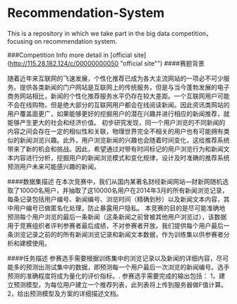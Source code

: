 Recommendation-System
=====================

This is a repository in which we take part in the big data competition，focusing on recommendation system.

###Competition Info
more detail in [official site](http://115.28.182.124/c/00000000050 "official site"")
####赛题背景

随着近年来互联网的飞速发展，个性化推荐已成为各大主流网站的一项必不可少服务。提供各类新闻的门户网站是互联网上的传统服务，但是与当今蓬勃发展的电子商务网站相比，新闻的个性化推荐服务水平仍存在较大差距。一个互联网用户可能不会在线购物，但是绝大部分的互联网用户都会在线阅读新闻。因此资讯类网站的用户覆盖面更广，如果能够更好的挖掘用户的潜在兴趣并进行相应的新闻推荐，就能够产生更大的社会和经济价值。
初步研究发现，同一个用户浏览的不同新闻的内容之间会存在一定的相似性和关联，物理世界完全不相关的用户也有可能拥有类似的新闻浏览兴趣。此外，用户浏览新闻的兴趣也会随着时间变化，这给推荐系统带来了新的机会和挑战。因此，希望通过对带有时间标记的用户浏览行为和新闻文本内容进行分析，挖掘用户的新闻浏览模式和变化规律，设计及时准确的推荐系统预测用户未来可能感兴趣的新闻。

####数据集描述
在本次竞赛中，我们从国内某著名财经新闻网站—财新网随机选取了10000名用户，并抽取了这10000名用户在2014年3月的所有新闻浏览记录，每条记录包括用户编号、新闻编号、浏览时间（精确到秒）以及新闻文本内容，其中用户编号已做匿名化处理，防止暴露用户隐私。
本竞赛的目的是尽可能准确地预测每个用户浏览的最后一条新闻（这条新闻之前曾被其他用户浏览过），该数据用于竞赛组织者评判参赛者最后成绩，不对参赛者开放。我们提供每个用户最后一条浏览记录之前的的所有新闻浏览记录和新闻文本数据，作为训练集以供参赛者分析和建模使用。

####任务描述
参赛选手需要根据训练集中的浏览记录以及新闻的详细内容，尽可能多的预测出测试集中的数据，即预测每一个用户最后一次浏览的新闻编号。选手预测的准确程度将成为量化的评价指标。.
参赛选手需要完成的输出包括：
1，建立预测模型，为每位用户建立一个推荐列表，此列表将上传到服务器做F值计算。
2，给出预测模型及方案的详细描述文档。
